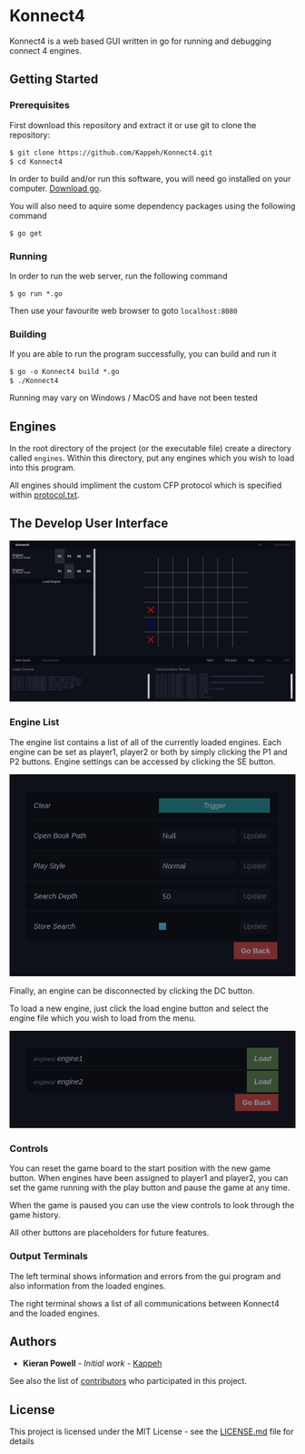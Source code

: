 # Konnect4
Konnect4 is a web based GUI written in go for running and debugging connect 4 engines.


## Getting Started

### Prerequisites

First download this repository and extract it or use git to clone the repository:

```
$ git clone https://github.com/Kappeh/Konnect4.git
$ cd Konnect4
```

In order to build and/or run this software, you will need go installed on your computer.
[Download go](https://golang.org/dl/).

You will also need to aquire some dependency packages using the following command

```
$ go get
```

### Running

In order to run the web server, run the following command

```
$ go run *.go
```

Then use your favourite web browser to goto `localhost:8080`

### Building

If you are able to run the program successfully, you can build and run it

```
$ go -o Konnect4 build *.go
$ ./Konnect4
```

Running may vary on Windows / MacOS and have not been tested

## Engines

In the root directory of the project (or the executable file) create a directory called `engines`. Within this directory, put any engines which you wish to load into this program.

All engines should impliment the custom CFP protocol which is specified within [protocol.txt](https://github.com/Kappeh/Konnect4/blob/master/protocol.txt).

## The Develop User Interface

![User Interface](images/user_interface.png "User Interface")

### Engine List

The engine list contains a list of all of the currently loaded engines.
Each engine can be set as player1, player2 or both by simply clicking the P1 and P2 buttons. Engine settings can be accessed by clicking the SE button. 

![Engine Settings Menu](images/engine_settings.png "Engine Settings Menu")

Finally, an engine can be disconnected by clicking the DC button.

To load a new engine, just click the load engine button and select the engine file which you wish to load from the menu.

![Load Engine Menu](images/load_engine.png "Load Engine Menu")

### Controls

You can reset the game board to the start position with the new game button. When engines have been assigned to player1 and player2, you can set the game running with the play button and pause the game at any time.

When the game is paused you can use the view controls to look through the game history.

All other buttons are placeholders for future features.

### Output Terminals

The left terminal shows information and errors from the gui program and also information from the loaded engines.

The right terminal shows a list of all communications between Konnect4 and the loaded engines.

## Authors

* **Kieran Powell** - *Initial work* - [Kappeh](https://github.com/Kappeh)

See also the list of [contributors](https://github.com/Kappeh/Konnect4/contributors) who participated in this project.

## License

This project is licensed under the MIT License - see the [LICENSE.md](LICENSE.md) file for details
